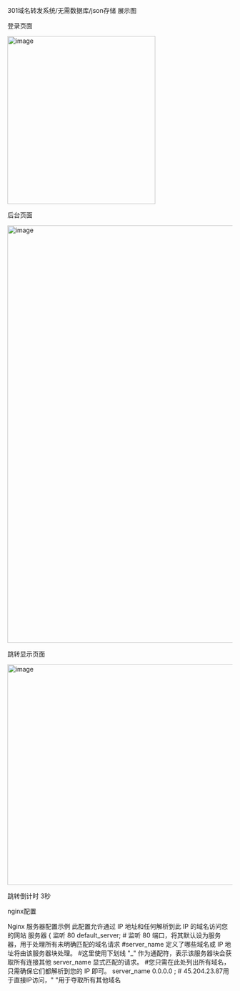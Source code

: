 301域名转发系统/无需数据库/json存储
展示图

登录页面

<img width="331" height="376" alt="image" src="https://github.com/user-attachments/assets/855ef763-15fb-4f39-852f-18d4b5447042" />

后台页面

<img width="702" height="935" alt="image" src="https://github.com/user-attachments/assets/9aee44b1-d9f1-448a-aa1c-3c5afc61d78a" />

跳转显示页面

<img width="775" height="494" alt="image" src="https://github.com/user-attachments/assets/18fcb82e-e6a5-43f7-b012-f62357d993fb" />

跳转倒计时 3秒

nginx配置

Nginx 服务器配置示例
此配置允许通过 IP 地址和任何解析到此 IP 的域名访问您的网站
服务器 {
监听 80 default_server; # 监听 80 端口，将其默认设为服务器，用于处理所有未明确匹配的域名请求
#server_name 定义了哪些域名或 IP 地址将由该服务器块处理。
#这里使用下划线 "_" 作为通配符，表示该服务器块会获取所有连接其他 server_name 显式匹配的请求。
#您只需在此处列出所有域名，只需确保它们都解析到您的 IP 即可。
server_name 0.0.0.0 ; # 45.204.23.87用于直接IP访问，" "用于夺取所有其他域名
